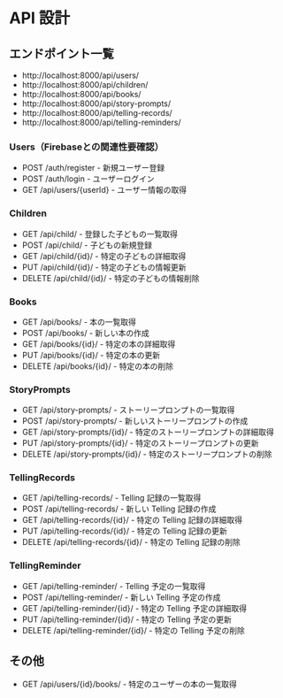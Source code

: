 # API 設計

## エンドポイント一覧
- http://localhost:8000/api/users/
- http://localhost:8000/api/children/
- http://localhost:8000/api/books/
- http://localhost:8000/api/story-prompts/
- http://localhost:8000/api/telling-records/
- http://localhost:8000/api/telling-reminders/

### Users（Firebaseとの関連性要確認）
- POST /auth/register	-	新規ユーザー登録
- POST /auth/login	- ユーザーログイン
- GET /api/users/{userId}	- ユーザー情報の取得

### Children

- GET /api/child/ - 登録した子どもの一覧取得
- POST /api/child/ - 子どもの新規登録
- GET /api/child/{id}/ - 特定の子どもの詳細取得
- PUT /api/child/{id}/ - 特定の子どもの情報更新
- DELETE /api/child/{id}/ - 特定の子どもの情報削除

### Books

- GET /api/books/ - 本の一覧取得
- POST /api/books/ - 新しい本の作成
- GET /api/books/{id}/ - 特定の本の詳細取得
- PUT /api/books/{id}/ - 特定の本の更新
- DELETE /api/books/{id}/ - 特定の本の削除

### StoryPrompts

- GET /api/story-prompts/ - ストーリープロンプトの一覧取得
- POST /api/story-prompts/ - 新しいストーリープロンプトの作成
- GET /api/story-prompts/{id}/ - 特定のストーリープロンプトの詳細取得
- PUT /api/story-prompts/{id}/ - 特定のストーリープロンプトの更新
- DELETE /api/story-prompts/{id}/ - 特定のストーリープロンプトの削除

### TellingRecords

- GET /api/telling-records/ - Telling 記録の一覧取得
- POST /api/telling-records/ - 新しい Telling 記録の作成
- GET /api/telling-records/{id}/ - 特定の Telling 記録の詳細取得
- PUT /api/telling-records/{id}/ - 特定の Telling 記録の更新
- DELETE /api/telling-records/{id}/ - 特定の Telling 記録の削除

### TellingReminder

- GET /api/telling-reminder/ - Telling 予定の一覧取得
- POST /api/telling-reminder/ - 新しい Telling 予定の作成
- GET /api/telling-reminder/{id}/ - 特定の Telling 予定の詳細取得
- PUT /api/telling-reminder/{id}/ - 特定の Telling 予定の更新
- DELETE /api/telling-reminder/{id}/ - 特定の Telling 予定の削除

## その他

- GET /api/users/{id}/books/ - 特定のユーザーの本の一覧取得
